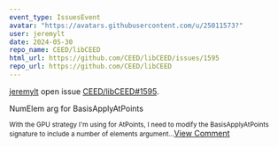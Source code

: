 ```yaml
---
event_type: IssuesEvent
avatar: "https://avatars.githubusercontent.com/u/25011573?"
user: jeremylt
date: 2024-05-30
repo_name: CEED/libCEED
html_url: https://github.com/CEED/libCEED/issues/1595
repo_url: https://github.com/CEED/libCEED
---
```


<a href='https://github.com/jeremylt' target='_blank'>jeremylt</a> open issue <a href='https://github.com/CEED/libCEED/issues/1595' target='_blank'>CEED/libCEED#1595</a>.

<p>NumElem arg for BasisApplyAtPoints</p><small>With the GPU strategy I'm using for AtPoints, I need to modify the BasisApplyAtPoints signature to include a number of elements argument...</small><a href='https://github.com/CEED/libCEED/issues/1595' target='_blank'>View Comment</a>